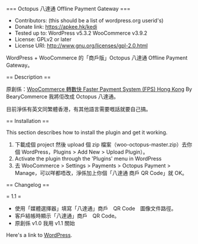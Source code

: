 === Octopus 八達通 Offline Payment Gateway ===

* Contributors: (this should be a list of wordpress.org userid's)
* Donate link: https://apkee.hk/kedi
* Tested up to: WordPress v5.3.2 WooCommerce v3.9.2
* License: GPLv2 or later
* License URI: http://www.gnu.org/licenses/gpl-2.0.html

WordPress + WooCommerce 的「商戶版」Octopus 八達通 Offline Payment Gateway。

== Description ==

原創係：[WooCommerce 轉數快 Faster Payment System (FPS) Hong Kong](https://wordpress.org/plugins/wpp-faster-payment-systemfps-hong-kong/) By BearyCommerce
我將佢改成 Octopus 八達通。

目前淨係有英文同繁體香港，有其他語言需要嘅話就要自己搞。

== Installation ==

This section describes how to install the plugin and get it working.

1. 下載成個 project 然後 upload 個 zip 檔案（woo-octopus-master.zip）去你個 WordPress，Plugins > Add New > Upload Plugin）。
1. Activate the plugin through the 'Plugins' menu in WordPress
1. 去 WooCommerce > Settings > Payments > Octopus Payment > Manage，可以咩都唔改，淨係加上你個「八達通 商戶 QR Code」就 OK。

== Changelog ==

= 1.1 =
* 使用「媒體選擇器」填寫「八達通」商戶　QR Code　圖像文件路徑。
* 客戶結帳時顯示「八達通」商戶　QR Code。
* 原創係 v1.0 我用 v1.1 關始

Here's a link to [WordPress](http://wordpress.org/ "Your favorite software").
